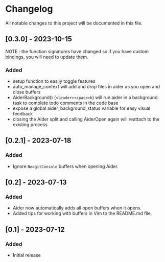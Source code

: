 # Changelog

All notable changes to this project will be documented in this file.
## [0.3.0] - 2023-10-15

NOTE : the function signatures have changed so if you have custom bindings, you will need to update them.

### Added
- setup function to easily toggle features
- auto_manage_context will add and drop files in aider as you open and close buffers
- AiderBackground() (`<leader><space>b`) will run aider in a background task to complete todo comments in the code base
- expose a global aider_background_status variable for easy visual feedback
- closing the Aider split and calling AiderOpen again will reattach to the existing process

## [0.2.1] - 2023-07-18

### Added
- Ignore `NeogitConsole` buffers when opening Aider.

## [0.2] - 2023-07-13

### Added
- Aider now automatically adds all open buffers when it opens.
- Added tips for working with buffers in Vim to the README.md file.

## [0.1] - 2023-07-12

### Added
- Initial release
